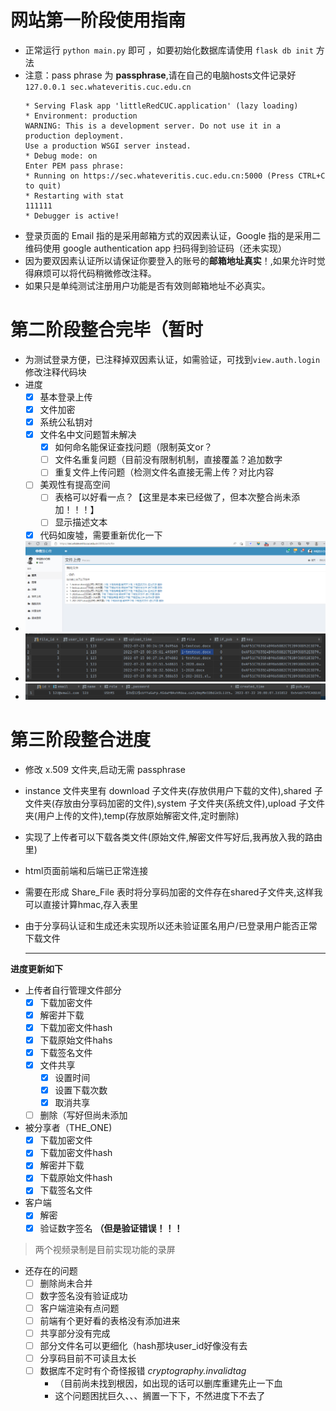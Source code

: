 # 网站第一阶段使用指南

* 正常运行 `python main.py` 即可 ，如要初始化数据库请使用 `flask db init` 方法
* 注意：pass phrase 为 **passphrase**,请在自己的电脑hosts文件记录好 `127.0.0.1 sec.whateveritis.cuc.edu.cn`
    ```shell
    * Serving Flask app 'littleRedCUC.application' (lazy loading)
    * Environment: production
    WARNING: This is a development server. Do not use it in a production deployment.
    Use a production WSGI server instead.
   * Debug mode: on
    Enter PEM pass phrase:
   * Running on https://sec.whateveritis.cuc.edu.cn:5000 (Press CTRL+C to quit)
   * Restarting with stat
    111111
   * Debugger is active!
    ```
* 登录页面的 Email 指的是采用邮箱方式的双因素认证，Google 指的是采用二维码使用 google authentication app 扫码得到验证码（还未实现）
* 因为要双因素认证所以请保证你要登入的账号的**邮箱地址真实**！,如果允许时觉得麻烦可以将代码稍微修改注释。
* 如果只是单纯测试注册用户功能是否有效则邮箱地址不必真实。


# 第二阶段整合完毕（暂时
- 为测试登录方便，已注释掉双因素认证，如需验证，可找到`view.auth.login`修改注释代码块
- 进度
  - [x] 基本登录上传
  - [x] 文件加密
  - [x] 系统公私钥对
  - [x] 文件名中文问题暂未解决
    - [x] 如何命名能保证查找问题（限制英文or？
    - [ ] 文件名重复问题（目前没有限制机制，直接覆盖？追加数字
    - [ ] 重复文件上传问题（检测文件名直接无需上传？对比内容
  - [ ] 美观性有提高空间
    - [ ] 表格可以好看一点？【这里是本来已经做了，但本次整合尚未添加！！！】
    - [ ] 显示描述文本
  - [x] 代码如废墟，需要重新优化一下
- ![](./img_README/auth-file.png)
- ![](./img_README/post_file.png)
- ![](./img_README/user.png)


# 第三阶段整合进度
* 修改 x.509 文件夹,启动无需 passphrase
*  instance 文件夹里有 download 子文件夹(存放供用户下载的文件),shared 子文件夹(存放由分享码加密的文件),system 子文件夹(系统文件),upload 子文件夹(用户上传的文件),temp(存放原始解密文件,定时删除)
* 实现了上传者可以下载各类文件(原始文件,解密文件写好后,我再放入我的路由里)
* html页面前端和后端已正常连接
* 需要在形成 Share_File 表时将分享码加密的文件存在shared子文件夹,这样我可以直接计算hmac,存入表里
* 由于分享码认证和生成还未实现所以还未验证匿名用户/已登录用户能否正常下载文件
 
  ---

**进度更新如下**
- 上传者自行管理文件部分
  - [x] 下载加密文件
  - [x] 解密并下载
  - [x] 下载加密文件hash
  - [x] 下载原始文件hahs
  - [x] 下载签名文件
  - [x] 文件共享
    - [x] 设置时间 
    - [x] 设置下载次数
    - [x] 取消共享
  - [ ] 删除（写好但尚未添加
- 被分享者（THE_ONE)
  - [x] 下载加密文件
  - [x] 下载加密文件hash
  - [x] 解密并下载
  - [x] 下载原始文件hash
  - [x] 下载签名文件
- 客户端
  - [x] 解密
  - [x] 验证数字签名 **（但是验证错误！！！**
> 两个视频录制是目前实现功能的录屏
- 还存在的问题
  - [ ] 删除尚未合并
  - [ ] 数字签名没有验证成功
  - [ ] 客户端渲染有点问题
  - [ ] 前端有个更好看的表格没有添加进来
  - [ ] 共享部分没有完成
  - [ ] 部分文件名可以更细化（hash那块user_id好像没有去
  - [ ] 分享码目前不可读且太长
  - [ ] 数据库不定时有个奇怪报错 *cryptography.invalidtag* 
    - （目前尚未找到根因，如出现的话可以删库重建先止一下血
    - 这个问题困扰巨久、、、搁置一下下，不然进度下不去了